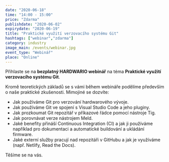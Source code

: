 ```yaml
---
date: "2020-06-18"
time: "14:00 - 15:00"
price: "Zdarma"
publishdate: "2020-06-02"
expirydate: "2020-06-19"
title: "Praktické využití verzovacího systému Git"
hashtags: ["webinar","zdarma"]
category: industry
image_main: /events/webinar.jpg
event_type: "Webinář"
place: "Online"
---
```


Přihlaste se na **bezplatný HARDWARIO webinář** na téma **Praktické využití verzovacího systému Git**.

Kromě teoretických základů se s vámi během webináře podělíme především o naše praktické zkušenosti. Mimojiné se dozvíte:

* Jak používáme Git pro verzování hardwarového vývoje.
* Jak používáme Git ve spojení s Visual Studio Code a jeho pluginy.
* Jak prozkoumat Git repozitář v příkazové řádce pomocí nástroje Tig.
* Jak porovnávat verze nástrojem Meld.
* Jaké benefity přináší Continuous Integration (CI) a jak ji používáme například pro dokumentaci a&nbsp;automatické buildování a&nbsp;ukládání firmware.
* Jaké externí služby pracují nad repozitáři v GitHubu a jak je využíváme (např. Netlify, Read the Docs).

Těšíme se na vás.

<script charset="utf-8" type="text/javascript" src="//js.hsforms.net/forms/shell.js"></script>
<script>
jQuery(window).scroll(function() {
if (!jQuery('.hbspt-form').length) {
hbspt.forms.create({
    portalId: "5453210",
    formId: "7bad79a6-b708-41ed-82a4-048a1d96711c"
});
}
});
</script>
